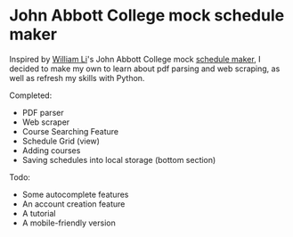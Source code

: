 # John Abbott College mock schedule maker

Inspired by [William Li](https://github.com/Trollermaner)'s John Abbott College mock [schedule maker](https://github.com/Trollermaner/schedule-maker), I decided to make my own to learn about pdf parsing and web scraping, as well as refresh my skills with Python.

Completed:
* PDF parser
* Web scraper
* Course Searching Feature
* Schedule Grid (view)
* Adding courses
* Saving schedules into local storage (bottom section)

Todo:
* Some autocomplete features
* An account creation feature
* A tutorial
* A mobile-friendly version